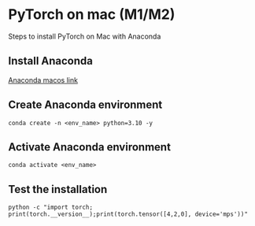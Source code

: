 # PyTorch on mac (M1/M2)
Steps to install PyTorch on Mac with Anaconda

## Install Anaconda
[Anaconda macos link](https://www.anaconda.com/products/distribution#macos)

## Create Anaconda environment

    conda create -n <env_name> python=3.10 -y

## Activate Anaconda environment

    conda activate <env_name>
    
## Test the installation

    python -c "import torch; print(torch.__version__);print(torch.tensor([4,2,0], device='mps'))"
